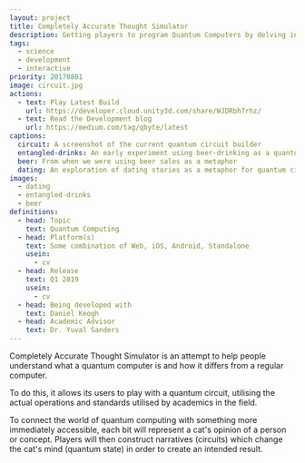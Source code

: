 ```yaml
---
layout: project
title: Completely Accurate Thought Simulator
description: Getting players to program Quantum Computers by delving into the inner thoughts of cats.
tags:
  - science
  - development
  - interactive
priority: 20170801
image: circuit.jpg
actions:
  - text: Play Latest Build
    url: https://developer.cloud.unity3d.com/share/WJDRbh7rhz/
  - text: Read the Development blog
    url: https://medium.com/tag/qbyte/latest
captions:
  circuit: A screenshot of the current quantum circuit builder
  entangled-drinks: An early experiment using beer-drinking as a quantum computing metaphor
  beer: From when we were using beer sales as a metaphor
  dating: An exploration of dating stories as a metaphor for quantum circuits
images:
  - dating
  - entangled-drinks
  - beer
definitions:
  - head: Topic
    text: Quantum Computing
  - head: Platform(s)
    text: Some combination of Web, iOS, Android, Standalone
    usein:
      - cv
  - head: Release
    text: Q1 2019
    usein:
      - cv
  - head: Being developed with
    text: Daniel Keogh
  - head: Academic Advisor
    text: Dr. Yuval Sanders
---
```

Completely Accurate Thought Simulator is an attempt to help people understand what a quantum computer is and how it differs from a regular computer.

To do this, it allows its users to play with a quantum circuit, utilising the actual operations and standards utilised by academics in the field.

To connect the world of quantum computing with something more immediately accessible, each bit will represent a cat's opinion of a person or concept. Players will then construct narratives (circuits) which change the cat's mind (quantum state) in order to create an intended result.
